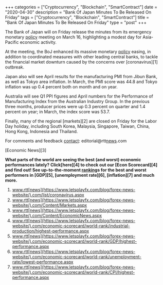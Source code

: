 +++
categories = ["Cryptocurrency", "Blockchain", "SmartContract"]
date = "2020-04-30"
description = "Bank Of Japan Minutes To Be Released On Friday"
tags = ["Cryptocurrency", "Blockchain", "SmartContract"]
title = "Bank Of Japan Minutes To Be Released On Friday"
type = "post"
+++

The Bank of Japan will on Friday release the minutes from its emergency
monetary [policy](https://www.fintechee.com/policy/) meeting on March 16, highlighting a modest day for Asia-
Pacific economic activity.

At the meeting, the BoJ enhanced its massive monetary [policy](https://www.fintechee.com/policy/) easing, in
addition to coordinated measures with other leading central banks, to
tackle the financial market downturn caused by the concerns over
[coronavirus][1] outbreak.

Japan also will see April results for the manufacturing PMI from Jibun
Bank, as well as Tokyo area inflation. In March, the PMI score was 44.8
and Tokyo inflation was up 0.4 percent both on month and on year.

Australia will see Q1 PPI figures and April numbers for the Performance
of Manufacturing Index from the Australian Industry Group. In the
previous three months, producer prices were up 0.3 percent on quarter
and 1.4 percent on year; in March, the index score was 53.7.

Finally, many of the regional [markets][2] are closed on Friday for the
Labor Day holiday, including South Korea, Malaysia, Singapore, Taiwan,
China, Hong Kong, Indonesia and Thailand.

For comments and feedback [contact](https://www.playgroundfx.com/contact/): editorial@rtt[news](https://www.letsplayfx.com/blog/forex-news-website/).com

[Economic News][3]

 **What parts of the world are seeing the best (and worst) economic
performances lately? Click[here][4] to check out our [Econ Scorecard][4]
and find out! See up-to-the-moment [ranking](https://www.playgroundfx.com/blog/crypto-exchange-ranking/)s for the best and worst
performers in [GDP][5], [unemployment rate][6], [inflation][7] and much
more.**

   1. www.rtt[news](https://www.letsplayfx.com/blog/forex-news-website/).com/list/coronavirus.aspx
   2. www.rtt[news](https://www.letsplayfx.com/blog/forex-news-website/).com/Content/Markets.aspx
   3. www.rtt[news](https://www.letsplayfx.com/blog/forex-news-website/).com/Content/EconomicNews.aspx
   4. www.rtt[news](https://www.letsplayfx.com/blog/forex-news-website/).com/economic-scorecard/world-rank/industrial-production/highest-performance.aspx
   5. www.rtt[news](https://www.letsplayfx.com/blog/forex-news-website/).com/economic-scorecard/world-rank/GDP/highest-performance.aspx
   6. www.rtt[news](https://www.letsplayfx.com/blog/forex-news-website/).com/economic-scorecard/world-rank/unemployment-rate/lowest-performance.aspx
   7. www.rtt[news](https://www.letsplayfx.com/blog/forex-news-website/).com/economic-scorecard/world-rank/CPI/highest-performance.aspx